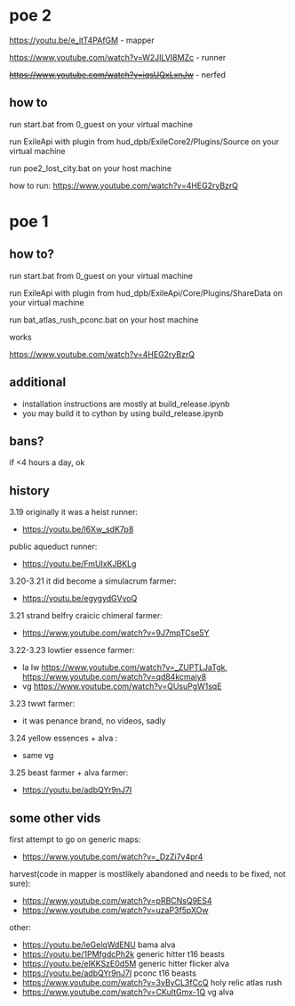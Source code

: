 # poe 2

https://youtu.be/e_itT4PAfGM - mapper

https://www.youtube.com/watch?v=W2JILVI8MZc - runner

<del>https://www.youtube.com/watch?v=iqsUQxLxnJw</del>  - nerfed


## how to
run start.bat from 0_guest on your virtual machine

run ExileApi with plugin from hud_dpb/ExileCore2/Plugins/Source on your virtual machine

run poe2_lost_city.bat on your host machine

how to run: https://www.youtube.com/watch?v=4HEG2ryBzrQ

# poe 1

## how to?
run start.bat from 0_guest on your virtual machine

run ExileApi with plugin from hud_dpb/ExileApi/Core/Plugins/ShareData on your virtual machine

run bat_atlas_rush_pconc.bat on your host machine

works

https://www.youtube.com/watch?v=4HEG2ryBzrQ


## additional 
- installation instructions are mostly at build_release.ipynb 
- you may build it to cython by using build_release.ipynb
## bans?
if <4 hours a day, ok
## history
3.19 originally it was a heist runner:
- https://youtu.be/l6Xw_sdK7p8

public aqueduct runner:
- https://youtu.be/FmUIxKJBKLg

3.20-3.21 it did become a simulacrum farmer:
- https://youtu.be/egygydGVyoQ

3.21 strand belfry craicic chimeral farmer:
- https://www.youtube.com/watch?v=9J7mpTCse5Y

3.22-3.23 lowtier essence farmer: 
- la lw https://www.youtube.com/watch?v=_ZUPTLJaTgk, https://www.youtube.com/watch?v=qd84kcmaiy8 
- vg https://www.youtube.com/watch?v=QUsuPgW1sqE

3.23 twwt farmer:
- it was penance brand, no videos, sadly

3.24 yellow essences + alva :
- same vg

3.25 beast farmer + alva farmer:
- https://youtu.be/adbQYr9nJ7I

## some other vids


first attempt to go on generic maps:
- https://www.youtube.com/watch?v=_DzZi7v4pr4

harvest(code in mapper is mostlikely abandoned and needs to be fixed, not sure):
- https://www.youtube.com/watch?v=pRBCNsQ9ES4
- https://www.youtube.com/watch?v=uzaP3f5pXOw

other:
- https://youtu.be/leGelqWdENU bama alva
- https://youtu.be/1PMfgdcPh2k generic hitter t16 beasts
- https://youtu.be/eIKKSzE0d5M generic hitter flicker alva 
- https://youtu.be/adbQYr9nJ7I pconc t16 beasts
- https://www.youtube.com/watch?v=3vByCL3fCcQ holy relic atlas rush
- https://www.youtube.com/watch?v=CKuItGmx-1Q vg alva

